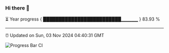 ### Hi there 👋

⏳ Year progress { █████████████████████████▁▁▁▁▁ } 83.93 %

---

⏰ Updated on Sun, 03 Nov 2024 04:40:31 GMT

![Progress Bar CI](https://github.com/IshwaranRudhara/GIT-ACTION/workflows/Progress%20Bar%20CI/badge.svg)
